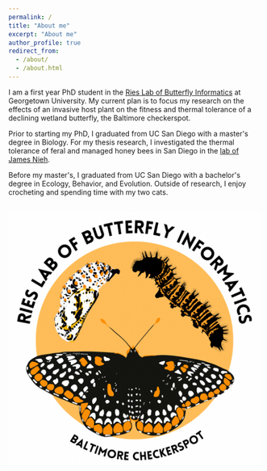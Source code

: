 ```yaml
---
permalink: /
title: "About me"
excerpt: "About me"
author_profile: true
redirect_from: 
  - /about/
  - /about.html
---
```

I am a first year PhD student in the [Ries Lab of Butterfly Informatics](https://www.butterflyinformatics.org/) at Georgetown University. My current plan is to focus my research on the effects of an invasive host plant on the fitness and thermal tolerance of a declining wetland butterfly, the Baltimore checkerspot.

Prior to starting my PhD, I graduated from UC San Diego with a master's degree in Biology. For my thesis research, I investigated the thermal tolerance of feral and managed honey bees in San Diego in the [lab of James Nieh](https://labs.biology.ucsd.edu/nieh/). 

Before my master's, I graduated from UC San Diego with a bachelor's degree in Ecology, Behavior, and Evolution. Outside of research, I enjoy crocheting and spending time with my two cats.

<br/><img src='/images/ries_lab_checkerspot.PNG' 
       width="500" 
       height="500">
